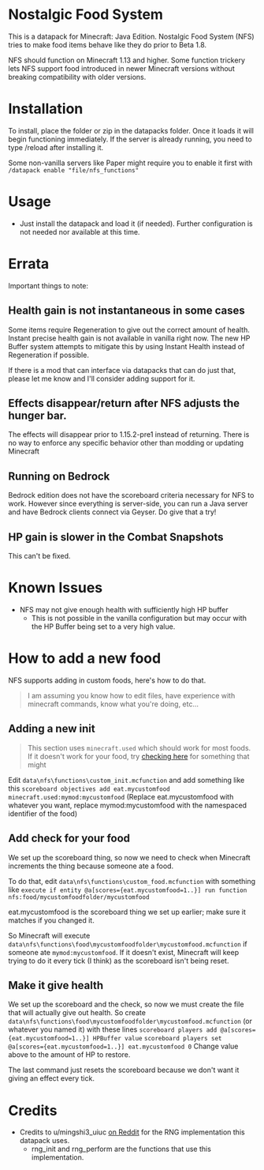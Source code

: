 # Nostalgic Food System
This is a datapack for Minecraft: Java Edition.
Nostalgic Food System (NFS) tries to make food items behave like they do prior to Beta 1.8.

NFS should function on Minecraft 1.13 and higher. Some function trickery lets NFS support food introduced in newer Minecraft versions without breaking compatibility with older versions.

# Installation
To install, place the folder or zip in the datapacks folder. Once it loads it will begin functioning immediately.
If the server is already running, you need to type /reload after installing it.

Some non-vanilla servers like Paper might require you to enable it first with `/datapack enable "file/nfs_functions"`

# Usage
- Just install the datapack and load it (if needed). Further configuration is not needed nor available at this time.

# Errata
Important things to note:
## Health gain is not instantaneous in some cases
Some items require Regeneration to give out the correct amount of health. Instant precise health gain is not available in vanilla right now.
The new HP Buffer system attempts to mitigate this by using Instant Health instead of Regeneration if possible.

If there is a mod that can interface via datapacks that can do just that, please let me know and I'll consider adding support for it.

## Effects disappear/return after NFS adjusts the hunger bar.
The effects will disappear prior to 1.15.2-pre1 instead of returning.
There is no way to enforce any specific behavior other than modding or updating Minecraft
## Running on Bedrock
Bedrock edition does not have the scoreboard criteria necessary for NFS to work. However since everything is server-side, you can run a Java server and have Bedrock clients connect via Geyser. Do give that a try!
## HP gain is slower in the Combat Snapshots
This can't be fixed.

# Known Issues

- NFS may not give enough health with sufficiently high HP buffer
  - This is not possible in the vanilla configuration but may occur with the HP Buffer being set to a very high value.

# How to add a new food
NFS supports adding in custom foods, here's how to do that.
> I am assuming you know how to edit files, have experience with minecraft commands, know what you're doing, etc...
## Adding a new init
> This section uses `minecraft.used` which should work for most foods. If it doesn't work for your food, try [checking here](https://minecraft.fandom.com/wiki/Scoreboard?so=search#Compound_criteria) for something that might

Edit `data\nfs\functions\custom_init.mcfunction` and add something like this
`scoreboard objectives add eat.mycustomfood minecraft.used:mymod:mycustomfood`
(Replace eat.mycustomfood with whatever you want, replace mymod:mycustomfood with the namespaced identifier of the food)
## Add check for your food
We set up the scoreboard thing, so now we need to check when Minecraft increments the thing because someone ate a food.

To do that, edit `data\nfs\functions\custom_food.mcfunction` with something like
`execute if entity @a[scores={eat.mycustomfood=1..}] run function nfs:food/mycustomfoodfolder/mycustomfood`

eat.mycustomfood is the scoreboard thing we set up earlier; make sure it matches if you changed it.

So Minecraft will execute `data\nfs\functions\food\mycustomfoodfolder\mycustomfood.mcfunction` if someone ate `mymod:mycustomfood`. If it doesn't exist, Minecraft will keep trying to do it every tick (I think) as the scoreboard isn't being reset.

## Make it give health
We set up the scoreboard and the check, so now we must create the file that will actually give out health.
So create `data\nfs\functions\food\mycustomfoodfolder\mycustomfood.mcfunction` (or whatever you named it) with these lines
`scoreboard players add @a[scores={eat.mycustomfood=1..}] HPBuffer value`
`scoreboard players set @a[scores={eat.mycustomfood=1..}] eat.mycustomfood 0`
Change value above to the amount of HP to restore.

The last command just resets the scoreboard because we don't want it giving an effect every tick.

# Credits
* Credits to u/mingshi3_uiuc [on Reddit](http://redd.it/vv68n6) for the RNG implementation this datapack uses.
  * rng_init and rng_perform are the functions that use this implementation.
